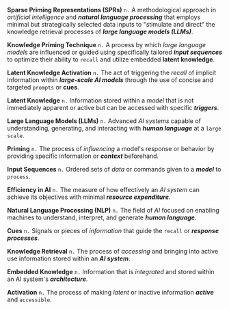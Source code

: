 **Sparse Priming Representations (SPRs)**  `n.`  A methodological approach in *artificial intelligence*
and **_natural language processing_** that employs minimal but strategically selected data inputs to
"stimulate and direct" the knowledge retrieval processes of ***large language models (LLMs)***.

**Knowledge Priming Technique**  `n.`  A process by which *large language models* are influenced or
guided using specifically tailored **_input sequences_** to optimize their ability to `recall` and
utilize embedded **latent knowledge**.

**Latent Knowledge Activation**  `n.`  The act of triggering the *recall* of implicit information
within **_large-scale AI models_** through the use of concise and targeted `prompts` or **cues**.

**Latent Knowledge**  `n.`  Information stored within a *model* that is not immediately apparent or
active but can be accessed with specific **_triggers_**.

**Large Language Models (LLMs)**  `n.`  Advanced *AI systems* capable of understanding, generating,
and interacting with **_human language_** at a `large scale`.

**Priming**  `n.`  The process of *influencing* a model's response or behavior by providing specific
information or **_context_** beforehand.

**Input Sequences**  `n.`  Ordered sets of *data* or commands given to a **_model_** to `process`.

**Efficiency in AI**  `n.`  The measure of how effectively an *AI system* can achieve its objectives
with minimal **_resource expenditure_**.

**Natural Language Processing (NLP)**  `n.`  The field of *AI* focused on enabling machines to
understand, interpret, and generate **_human language_**.

**Cues**  `n.`  Signals or pieces of *information* that guide the `recall` or **_response processes_**.

**Knowledge Retrieval**  `n.`  The process of *accessing* and bringing into active use information
stored within an **_AI system_**.

**Embedded Knowledge**  `n.`  Information that is *integrated* and stored within an AI system's
**_architecture_**.

**Activation**  `n.`  The process of making *latent* or inactive information **_active_** and `accessible`.